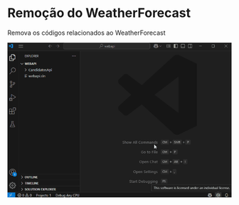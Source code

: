 # Remoção do WeatherForecast

Remova os códigos relacionados ao WeatherForecast

![gifanimation.gif](/.attachments/gifanimation-b4179797-e60f-4446-b563-43bc249adf07.gif)